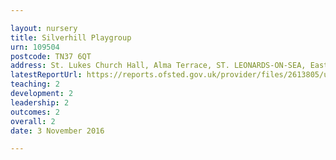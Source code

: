 ```yaml
---

layout: nursery
title: Silverhill Playgroup
urn: 109504
postcode: TN37 6QT
address: St. Lukes Church Hall, Alma Terrace, ST. LEONARDS-ON-SEA, East Sussex, TN37 6QT
latestReportUrl: https://reports.ofsted.gov.uk/provider/files/2613805/urn/109504.pdf
teaching: 2
development: 2
leadership: 2
outcomes: 2
overall: 2
date: 3 November 2016

---
```

